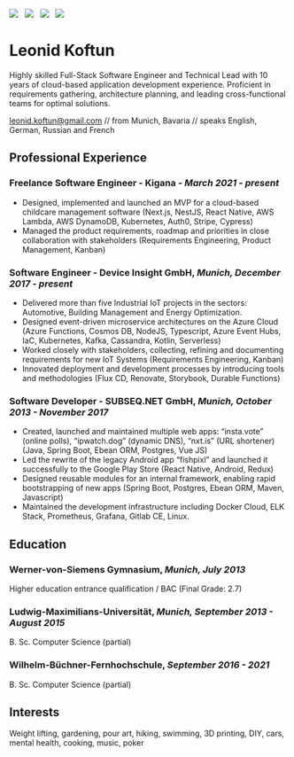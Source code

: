 [![](https://img.shields.io/badge/PDF-Download-1abc9c?style=for-the-badge)](https://github.com/sladkoff/resume/releases/latest/download/leonid_koftun_resume.pdf) &nbsp; [![](https://img.shields.io/badge/leonidkoftun-2867B2?style=for-the-badge&logo=linkedin&logoColor=white)](https://www.linkedin.com/in/leonid-koftun/) &nbsp; [![](https://img.shields.io/badge/sladkovik-1DA1F2?style=for-the-badge&logo=twitter&logoColor=white)](https://twitter.com/sladkovik) &nbsp; [![](https://img.shields.io/badge/sladkoff2-8a3ab9?style=for-the-badge&logo=instagram&logoColor=white)](https://www.instagram.com/sladkoff2/)

# Leonid Koftun

Highly skilled Full-Stack Software Engineer and Technical Lead with 10 years of cloud-based application development experience. 
Proficient in requirements gathering, architecture planning, and leading cross-functional teams for optimal solutions.

[leonid.koftun@gmail.com](mailto:leonid.koftun@gmail.com) // from Munich, Bavaria // speaks English, German, Russian and French

## Professional Experience

### Freelance Software Engineer - Kigana - _March 2021 - present_

- Designed, implemented and launched an MVP for a cloud-based childcare management software (Next.js, NestJS, React Native, AWS Lambda, AWS DynamoDB, Kubernetes, Auth0, Stripe, Cypress)
- Managed the product requirements, roadmap and priorities in close collaboration with stakeholders (Requirements Engineering, Product Management, Kanban)

### Software Engineer - Device Insight GmbH, _Munich, December 2017 - present_

- Delivered more than five Industrial IoT projects in the sectors: Automotive, Building Management and Energy Optimization.
- Designed event-driven microservice architectures on the Azure Cloud (Azure Functions, Cosmos DB, NodeJS, Typescript, Azure Event Hubs, IaC, Kubernetes, Kafka, Cassandra, Kotlin, Serverless)
- Worked closely with stakeholders, collecting, refining and documenting requirements for new IoT Systems (Requirements Engineering, Kanban)
- Innovated deployment and development processes by introducing tools and methodologies (Flux CD, Renovate, Storybook, Durable Functions)

### Software Developer - SUBSEQ.NET GmbH, _Munich, October 2013 - November 2017_

- Created, launched and maintained multiple web apps: “insta.vote” (online polls), “ipwatch.dog” (dynamic DNS), “nxt.is” (URL shortener) (Java, Spring Boot, Ebean ORM, Postgres, Vue JS)
- Led the rewrite of the legacy Android app “fishpixl” and launched it successfully to the Google Play Store (React Native, Android, Redux)
- Designed reusable modules for an internal framework, enabling rapid bootstrapping of new apps (Spring Boot, Postgres, Ebean ORM, Maven, Javascript)
- Maintained the development infrastructure including Docker Cloud, ELK Stack, Prometheus, Grafana, Gitlab CE, Linux. 

## Education 

### Werner-von-Siemens Gymnasium, _Munich, July 2013_

Higher education entrance qualification / BAC (Final Grade: 2.7)

### Ludwig-Maximilians-Universität, _Munich, September 2013 - August 2015_

B. Sc. Computer Science (partial)

### Wilhelm-Büchner-Fernhochschule, _September 2016 - 2021_

B. Sc. Computer Science (partial)

## Interests

Weight lifting, gardening, pour art, hiking, swimming, 3D printing, DIY, cars, mental health, cooking, music, poker
